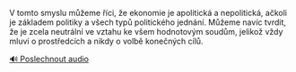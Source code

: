 
V tomto smyslu můžeme říci, že ekonomie je apolitická a nepolitická, ačkoli je základem politiky a všech typů politického jednání. Můžeme navíc tvrdit, že je zcela neutrální ve vztahu ke všem hodnotovým soudům, jelikož vždy mluví o prostředcích a nikdy o volbě konečných cílů.

[🔊 Poslechnout audio](/data/7-paragraphs/audio/chapter_169/para_004-V-tomto-smyslu-meme-ci-e-ekonomie-je-apoliti.mp3)
